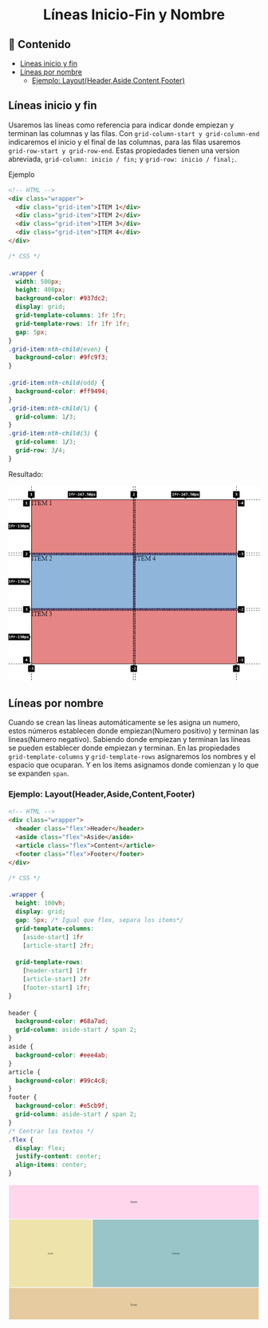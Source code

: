 <h1 align="center">Líneas Inicio-Fin y Nombre</h1>

<h2>📑 Contenido</h2>

- [Líneas inicio y fin](#líneas-inicio-y-fin)
- [Líneas por nombre](#líneas-por-nombre)
  - [Ejemplo: Layout(Header,Aside,Content,Footer)](#ejemplo-layoutheaderasidecontentfooter)

## Líneas inicio y fin

Usaremos las líneas como referencia para indicar donde empiezan y terminan las columnas y las filas. Con `grid-column-start y grid-column-end` indicaremos el inicio y el final de las columnas, para las filas usaremos `grid-row-start y grid-row-end`. Estas propiedades tienen una version abreviada, `grid-column: inicio / fin;` y `grid-row: inicio / final;`.

Ejemplo

```html
<!-- HTML -->
<div class="wrapper">
  <div class="grid-item">ITEM 1</div>
  <div class="grid-item">ITEM 2</div>
  <div class="grid-item">ITEM 3</div>
  <div class="grid-item">ITEM 4</div>
</div>
```

```css
/* CSS */

.wrapper {
  width: 500px;
  height: 400px;
  background-color: #937dc2;
  display: grid;
  grid-template-columns: 1fr 1fr;
  grid-template-rows: 1fr 1fr 1fr;
  gap: 5px;
}
.grid-item:nth-child(even) {
  background-color: #9fc9f3;
}

.grid-item:nth-child(odd) {
  background-color: #ff9494;
}
.grid-item:nth-child(1) {
  grid-column: 1/3;
}
.grid-item:nth-child(3) {
  grid-column: 1/3;
  grid-row: 3/4;
}
```

Resultado:

![Grid líneas inicio y final](./img/inicio-final.png)

## Líneas por nombre

Cuando se crean las líneas automáticamente se les asigna un numero, estos números establecen donde empiezan(Numero positivo) y terminan las lineas(Numero negativo). Sabiendo donde empiezan y terminan las líneas se pueden establecer donde empiezan y terminan.
En las propiedades `grid-template-columns` y `grid-template-rows` asignaremos los nombres y el espacio que ocuparan. Y en los items asignamos donde comienzan y lo que se expanden `span`.

### Ejemplo: Layout(Header,Aside,Content,Footer)

```html
<!-- HTML -->
<div class="wrapper">
  <header class="flex">Header</header>
  <aside class="flex">Aside</aside>
  <article class="flex">Content</article>
  <footer class="flex">Footer</footer>
</div>
```

```css
/* CSS */

.wrapper {
  height: 100vh;
  display: grid;
  gap: 5px; /* Igual que flex, separa los items*/
  grid-template-columns:
    [aside-start] 1fr
    [article-start] 2fr;

  grid-template-rows:
    [header-start] 1fr
    [article-start] 2fr
    [footer-start] 1fr;
}

header {
  background-color: #68a7ad;
  grid-column: aside-start / span 2;
}
aside {
  background-color: #eee4ab;
}
article {
  background-color: #99c4c8;
}
footer {
  background-color: #e5cb9f;
  grid-column: aside-start / span 2;
}
/* Centrar los textos */
.flex {
  display: flex;
  justify-content: center;
  align-items: center;
}
```

![Grid líneas por nombre](./img/nombre-lineas.png)
